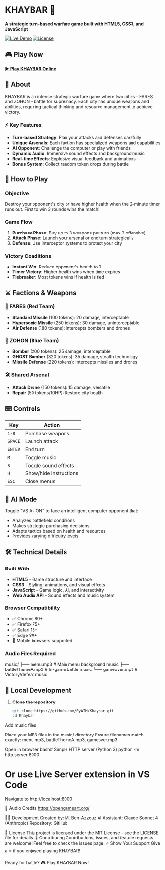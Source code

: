 # KHAYBAR 🚀

**A strategic turn-based warfare game built with HTML5, CSS3, and JavaScript**

[![Live Demo](https://img.shields.io/badge/Live-Demo-brightgreen)](https://PyAIM.github.io/Khaybar/)
[![License](https://img.shields.io/badge/License-MIT-blue.svg)](LICENSE)

## 🎮 Play Now

**[▶️ Play KHAYBAR Online](https://PyAIM.github.io/Khaybar/)**

## 📖 About

KHAYBAR is an intense strategic warfare game where two cities - FARES and ZOHON - battle for supremacy. Each city has unique weapons and abilities, requiring tactical thinking and resource management to achieve victory.

### ⚡ Key Features

- **Turn-based Strategy**: Plan your attacks and defenses carefully
- **Unique Arsenals**: Each faction has specialized weapons and capabilities
- **AI Opponent**: Challenge the computer or play with friends
- **Dynamic Audio**: Immersive sound effects and background music
- **Real-time Effects**: Explosive visual feedback and animations
- **Bonus System**: Collect random token drops during battle

## 🎯 How to Play

### Objective
Destroy your opponent's city or have higher health when the 2-minute timer runs out. First to win 3 rounds wins the match!

### Game Flow
1. **Purchase Phase**: Buy up to 3 weapons per turn (max 2 offensive)
2. **Attack Phase**: Launch your arsenal or end turn strategically
3. **Defense**: Use interceptor systems to protect your city

### Victory Conditions
- **Instant Win**: Reduce opponent's health to 0
- **Timer Victory**: Higher health wins when time expires
- **Tiebreaker**: Most tokens wins if health is tied

## ⚔️ Factions & Weapons

### 🔴 FARES (Red Team)
- **Standard Missile** (100 tokens): 20 damage, interceptable
- **Hypersonic Missile** (250 tokens): 30 damage, uninterceptable
- **Air Defense** (180 tokens): Intercepts bombers and drones

### 🔵 ZOHON (Blue Team)  
- **Bomber** (200 tokens): 25 damage, interceptable
- **GHOST Bomber** (320 tokens): 35 damage, stealth technology
- **Missile Defense** (220 tokens): Intercepts missiles and drones

### 🛠️ Shared Arsenal
- **Attack Drone** (150 tokens): 15 damage, versatile
- **Repair** (50 tokens/10HP): Restore city health

## ⌨️ Controls

| Key | Action |
|-----|--------|
| `1-8` | Purchase weapons |
| `SPACE` | Launch attack |
| `ENTER` | End turn |
| `M` | Toggle music |
| `S` | Toggle sound effects |
| `H` | Show/hide instructions |
| `ESC` | Close menus |

## 🤖 AI Mode

Toggle "VS AI: ON" to face an intelligent computer opponent that:
- Analyzes battlefield conditions
- Makes strategic purchasing decisions
- Adapts tactics based on health and resources
- Provides varying difficulty levels

## 🛠️ Technical Details

### Built With
- **HTML5** - Game structure and interface
- **CSS3** - Styling, animations, and visual effects
- **JavaScript** - Game logic, AI, and interactivity
- **Web Audio API** - Sound effects and music system

### Browser Compatibility
- ✅ Chrome 80+
- ✅ Firefox 75+
- ✅ Safari 13+
- ✅ Edge 80+
- 📱 Mobile browsers supported

### Audio Files Required
music/
├── menu.mp3          # Main menu background music
├── battleThemeA.mp3  # In-game battle music
└── gameover.mp3      # Victory/defeat music

## 🚀 Local Development

1. **Clone the repository**
   ```bash
   git clone https://github.com/PyAIM/Khaybar.git
   cd Khaybar

Add music files

Place your MP3 files in the music/ directory
Ensure filenames match exactly: menu.mp3, battleThemeA.mp3, gameover.mp3


Open in browser
bash# Simple HTTP server (Python 3)
python -m http.server 8000

# Or use Live Server extension in VS Code

Navigate to http://localhost:8000

🎵 Audio Credits
https://opengameart.org/

👨‍💻 Development
Created by: M. Ben-Azzouz
AI Assistant: Claude Sonnet 4 (Anthropic)
Repository: GitHub

📄 License
This project is licensed under the MIT License - see the LICENSE file for details.
🤝 Contributing
Contributions, issues, and feature requests are welcome! Feel free to check the issues page.
⭐ Show Your Support
Give a ⭐ if you enjoyed playing KHAYBAR!

Ready for battle? 🎮 Play KHAYBAR Now!
